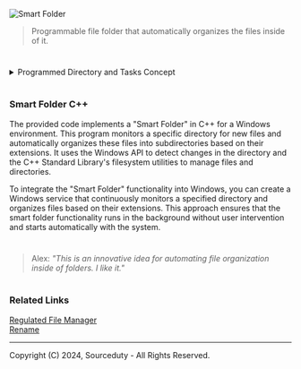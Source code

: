 ![Smart Folder](https://github.com/sourceduty/Smart_Folder/assets/123030236/81975a10-16ba-4a5b-aff2-937a5b3b11ee)

> Programmable file folder that automatically organizes the files inside of it.

#

<details><summary>Programmed Directory and Tasks Concept</summary>
<br>

#
### Programmed Directory and Tasks Concept

This component involves a smart directory system that automatically organizes files according to predefined criteria such as file type, modification date, and creator. The system should include scripts or small applications that monitor folder activity and reorganize files as needed. Additionally, automation for naming and metatagging should be implemented, allowing files to be automatically renamed and tagged based on established rules. This automation can leverage file properties or metadata extraction tools to effectively categorize and organize files, making retrieval and management more efficient.

#
### Change Log and File Versioning

To maintain a comprehensive record of file modifications and ensure data integrity, integrating a change log and version control system is essential. A logging system can be set up to capture every alteration made to the files within the directory. This can be achieved using file system watchers that trigger logs upon any file modifications. Moreover, a version control system can be developed or integrated, similar to Git but tailored for non-code files, to manage file versions and provide the capability to revert to previous states when necessary.

#
### Automatic Folder Task Program File

At the heart of the directory system is the automatic folder task program, a core engine that continuously manages and organizes folder contents. This could be realized through a daemon or background service that runs persistently, processing any new additions or changes according to predefined rules. This automation ensures that the system is self-sustaining and operates without manual intervention, continuously keeping the directory organized and up-to-date.

#
### Drop Folder

The drop folder serves as a primary entry point where users can add files. Upon addition, these files trigger the automatic organization and logging mechanisms of the system. Setting up a designated drop folder and implementing file handling automation scripts can streamline the workflow. These scripts would automatically move files to their appropriate destinations, apply naming and tagging conventions, and update logs and metadata, thereby simplifying the process of file management and ensuring systematic organization.

<br>
</details>

#
### Smart Folder C++

The provided code implements a "Smart Folder" in C++ for a Windows environment. This program monitors a specific directory for new files and automatically organizes these files into subdirectories based on their extensions. It uses the Windows API to detect changes in the directory and the C++ Standard Library's filesystem utilities to manage files and directories.

To integrate the "Smart Folder" functionality into Windows, you can create a Windows service that continuously monitors a specified directory and organizes files based on their extensions. This approach ensures that the smart folder functionality runs in the background without user intervention and starts automatically with the system.

#

> Alex: *"This is an innovative idea for automating file organization inside of folders. I like it."*

#
### Related Links

[Regulated File Manager](https://github.com/sourceduty/Regulated_File_Manager)
<br>
[Rename](https://github.com/sourceduty/Rename)

***
Copyright (C) 2024, Sourceduty - All Rights Reserved.
